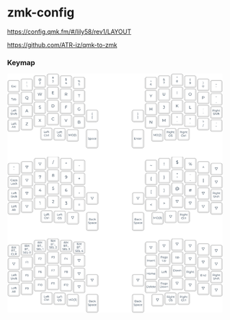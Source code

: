 # zmk-config

https://config.qmk.fm/#/lily58/rev1/LAYOUT

https://github.com/ATR-iz/qmk-to-zmk

### Keymap
<img src="/image/keymap1.png" alt="Keymap"/>
